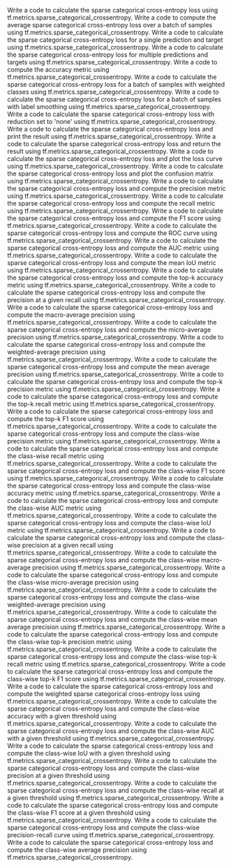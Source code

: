 Write a code to calculate the sparse categorical cross-entropy loss using tf.metrics.sparse_categorical_crossentropy.
Write a code to compute the average sparse categorical cross-entropy loss over a batch of samples using tf.metrics.sparse_categorical_crossentropy.
Write a code to calculate the sparse categorical cross-entropy loss for a single prediction and target using tf.metrics.sparse_categorical_crossentropy.
Write a code to calculate the sparse categorical cross-entropy loss for multiple predictions and targets using tf.metrics.sparse_categorical_crossentropy.
Write a code to compute the accuracy metric using tf.metrics.sparse_categorical_crossentropy.
Write a code to calculate the sparse categorical cross-entropy loss for a batch of samples with weighted classes using tf.metrics.sparse_categorical_crossentropy.
Write a code to calculate the sparse categorical cross-entropy loss for a batch of samples with label smoothing using tf.metrics.sparse_categorical_crossentropy.
Write a code to calculate the sparse categorical cross-entropy loss with reduction set to 'none' using tf.metrics.sparse_categorical_crossentropy.
Write a code to calculate the sparse categorical cross-entropy loss and print the result using tf.metrics.sparse_categorical_crossentropy.
Write a code to calculate the sparse categorical cross-entropy loss and return the result using tf.metrics.sparse_categorical_crossentropy.
Write a code to calculate the sparse categorical cross-entropy loss and plot the loss curve using tf.metrics.sparse_categorical_crossentropy.
Write a code to calculate the sparse categorical cross-entropy loss and plot the confusion matrix using tf.metrics.sparse_categorical_crossentropy.
Write a code to calculate the sparse categorical cross-entropy loss and compute the precision metric using tf.metrics.sparse_categorical_crossentropy.
Write a code to calculate the sparse categorical cross-entropy loss and compute the recall metric using tf.metrics.sparse_categorical_crossentropy.
Write a code to calculate the sparse categorical cross-entropy loss and compute the F1 score using tf.metrics.sparse_categorical_crossentropy.
Write a code to calculate the sparse categorical cross-entropy loss and compute the ROC curve using tf.metrics.sparse_categorical_crossentropy.
Write a code to calculate the sparse categorical cross-entropy loss and compute the AUC metric using tf.metrics.sparse_categorical_crossentropy.
Write a code to calculate the sparse categorical cross-entropy loss and compute the mean IoU metric using tf.metrics.sparse_categorical_crossentropy.
Write a code to calculate the sparse categorical cross-entropy loss and compute the top-k accuracy metric using tf.metrics.sparse_categorical_crossentropy.
Write a code to calculate the sparse categorical cross-entropy loss and compute the precision at a given recall using tf.metrics.sparse_categorical_crossentropy.
Write a code to calculate the sparse categorical cross-entropy loss and compute the macro-average precision using tf.metrics.sparse_categorical_crossentropy.
Write a code to calculate the sparse categorical cross-entropy loss and compute the micro-average precision using tf.metrics.sparse_categorical_crossentropy.
Write a code to calculate the sparse categorical cross-entropy loss and compute the weighted-average precision using tf.metrics.sparse_categorical_crossentropy.
Write a code to calculate the sparse categorical cross-entropy loss and compute the mean average precision using tf.metrics.sparse_categorical_crossentropy.
Write a code to calculate the sparse categorical cross-entropy loss and compute the top-k precision metric using tf.metrics.sparse_categorical_crossentropy.
Write a code to calculate the sparse categorical cross-entropy loss and compute the top-k recall metric using tf.metrics.sparse_categorical_crossentropy.
Write a code to calculate the sparse categorical cross-entropy loss and compute the top-k F1 score using tf.metrics.sparse_categorical_crossentropy.
Write a code to calculate the sparse categorical cross-entropy loss and compute the class-wise precision metric using tf.metrics.sparse_categorical_crossentropy.
Write a code to calculate the sparse categorical cross-entropy loss and compute the class-wise recall metric using tf.metrics.sparse_categorical_crossentropy.
Write a code to calculate the sparse categorical cross-entropy loss and compute the class-wise F1 score using tf.metrics.sparse_categorical_crossentropy.
Write a code to calculate the sparse categorical cross-entropy loss and compute the class-wise accuracy metric using tf.metrics.sparse_categorical_crossentropy.
Write a code to calculate the sparse categorical cross-entropy loss and compute the class-wise AUC metric using tf.metrics.sparse_categorical_crossentropy.
Write a code to calculate the sparse categorical cross-entropy loss and compute the class-wise IoU metric using tf.metrics.sparse_categorical_crossentropy.
Write a code to calculate the sparse categorical cross-entropy loss and compute the class-wise precision at a given recall using tf.metrics.sparse_categorical_crossentropy.
Write a code to calculate the sparse categorical cross-entropy loss and compute the class-wise macro-average precision using tf.metrics.sparse_categorical_crossentropy.
Write a code to calculate the sparse categorical cross-entropy loss and compute the class-wise micro-average precision using tf.metrics.sparse_categorical_crossentropy.
Write a code to calculate the sparse categorical cross-entropy loss and compute the class-wise weighted-average precision using tf.metrics.sparse_categorical_crossentropy.
Write a code to calculate the sparse categorical cross-entropy loss and compute the class-wise mean average precision using tf.metrics.sparse_categorical_crossentropy.
Write a code to calculate the sparse categorical cross-entropy loss and compute the class-wise top-k precision metric using tf.metrics.sparse_categorical_crossentropy.
Write a code to calculate the sparse categorical cross-entropy loss and compute the class-wise top-k recall metric using tf.metrics.sparse_categorical_crossentropy.
Write a code to calculate the sparse categorical cross-entropy loss and compute the class-wise top-k F1 score using tf.metrics.sparse_categorical_crossentropy.
Write a code to calculate the sparse categorical cross-entropy loss and compute the weighted sparse categorical cross-entropy loss using tf.metrics.sparse_categorical_crossentropy.
Write a code to calculate the sparse categorical cross-entropy loss and compute the class-wise accuracy with a given threshold using tf.metrics.sparse_categorical_crossentropy.
Write a code to calculate the sparse categorical cross-entropy loss and compute the class-wise AUC with a given threshold using tf.metrics.sparse_categorical_crossentropy.
Write a code to calculate the sparse categorical cross-entropy loss and compute the class-wise IoU with a given threshold using tf.metrics.sparse_categorical_crossentropy.
Write a code to calculate the sparse categorical cross-entropy loss and compute the class-wise precision at a given threshold using tf.metrics.sparse_categorical_crossentropy.
Write a code to calculate the sparse categorical cross-entropy loss and compute the class-wise recall at a given threshold using tf.metrics.sparse_categorical_crossentropy.
Write a code to calculate the sparse categorical cross-entropy loss and compute the class-wise F1 score at a given threshold using tf.metrics.sparse_categorical_crossentropy.
Write a code to calculate the sparse categorical cross-entropy loss and compute the class-wise precision-recall curve using tf.metrics.sparse_categorical_crossentropy.
Write a code to calculate the sparse categorical cross-entropy loss and compute the class-wise average precision using tf.metrics.sparse_categorical_crossentropy.